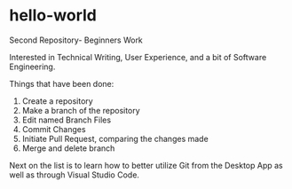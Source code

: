 # hello-world
Second Repository- Beginners Work 

Interested in Technical Writing, User Experience, and a bit of Software Engineering. 

Things that have been done: 
 1. Create a repository 
 2. Make a branch of the repository 
 3. Edit named Branch Files 
 4. Commit Changes 
 5. Initiate Pull Request, comparing the changes made 
 6. Merge and delete branch

Next on the list is to learn how to better utilize Git from the Desktop App as well as through Visual Studio Code. 
